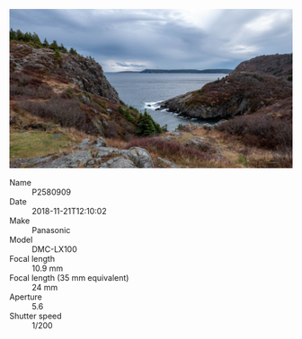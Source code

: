 [![P2580909](/photos/hd/P2580909.jpg)](/photos/full/P2580909.jpg?raw=true)

<dl>
  <dt>Name</dt>
  <dd>P2580909</dd>
  <dt>Date</dt>
  <dd>2018-11-21T12:10:02</dd>
  <dt>Make</dt>
  <dd>Panasonic</dd>
  <dt>Model</dt>
  <dd>DMC-LX100</dd>
  <dt>Focal length</dt>
  <dd>10.9 mm</dd>
  <dt>Focal length (35 mm equivalent)</dt>
  <dd>24 mm</dd>
  <dt>Aperture</dt>
  <dd>5.6</dd>
  <dt>Shutter speed</dt>
  <dd>1/200</dd>
</dl>
